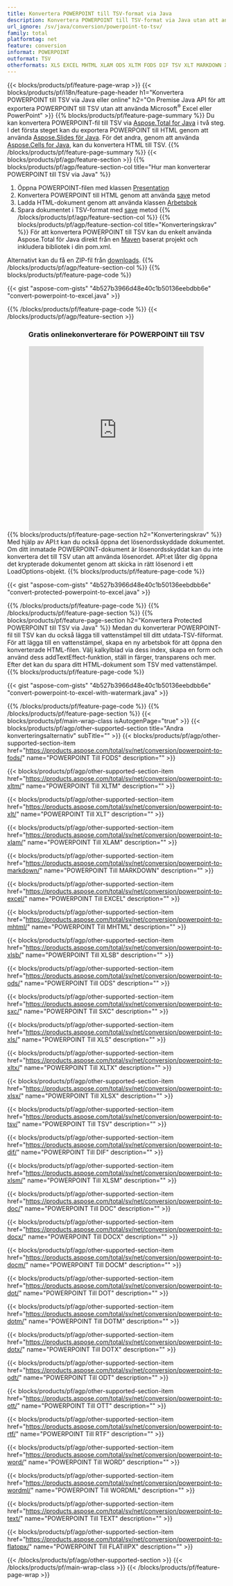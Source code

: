 ```yaml
---
title: Konvertera POWERPOINT till TSV-format via Java
description: Konvertera POWERPOINT till TSV-format via Java utan att använda Microsoft Excel eller PowerPoint eller online. Testa gratis POT till CSV online-omvandlare snabbt innan du integrerar koden. eller med gratis Online Converter
url_ignore: /sv/java/conversion/powerpoint-to-tsv/
family: total
platformtag: net
feature: conversion
informat: POWERPOINT
outformat: TSV
otherformats: XLS EXCEL MHTML XLAM ODS XLTM FODS DIF TSV XLT MARKDOWN XLSX SXC XLSM XLSB XLTX DOC DOCX DOCM DOT DOTM DOTX ODT OTT RTF WORD WORDML TEXT FLATOPX
---
```

{{< blocks/products/pf/feature-page-wrap >}}
{{< blocks/products/pf/i18n/feature-page-header h1="Konvertera POWERPOINT till TSV via Java eller online" h2="On Premise Java API för att exportera POWERPOINT till TSV utan att använda Microsoft<sup>&reg;</sup> Excel eller PowerPoint" >}}
{{% blocks/products/pf/feature-page-summary %}}
Du kan konvertera POWERPOINT-fil till TSV via [Aspose.Total for Java](https://products.aspose.com/total/java/) i två steg. I det första steget kan du exportera POWERPOINT till HTML genom att använda [Aspose.Slides för Java](https://products.aspose.com/slides/java/). För det andra, genom att använda [Aspose.Cells for Java](https://products.aspose.com/cells/java/), kan du konvertera HTML till TSV.
{{% /blocks/products/pf/feature-page-summary  %}}
{{< blocks/products/pf/agp/feature-section >}}
{{% blocks/products/pf/agp/feature-section-col title="Hur man konverterar POWERPOINT till TSV via Java" %}}
1. Öppna POWERPOINT-filen med klassen [Presentation](https://reference.aspose.com/slides/java/com.aspose.slides/Presentation)
2. Konvertera POWERPOINT till HTML genom att använda [save](https://reference.aspose.com/slides/java/com.aspose.slides/Presentation#save-java.lang.String-int-com.aspose.slides.ISaveOptions-) metod
3. Ladda HTML-dokument genom att använda klassen [Arbetsbok](https://reference.aspose.com/cells/java/com.aspose.cells/Workbook)
4. Spara dokumentet i TSV-format med [save](https://reference.aspose.com/cells/java/com.aspose.cells/workbook#save(java.lang.String,%20com.aspose.cells.SaveOptions)) metod
{{% /blocks/products/pf/agp/feature-section-col %}}
{{% blocks/products/pf/agp/feature-section-col title="Konverteringskrav" %}}
För att konvertera POWERPOINT till TSV kan du enkelt använda Aspose.Total för Java direkt från en [Maven](https://releases.aspose.com/total/java/) baserat projekt och inkludera bibliotek i din pom.xml.

Alternativt kan du få en ZIP-fil från [downloads](https://releases.aspose.comtotal/java).
{{% /blocks/products/pf/agp/feature-section-col %}}
{{% blocks/products/pf/feature-page-code %}}

{{< gist "aspose-com-gists" "4b527b3966d48e40c1b50136eebdbb6e" "convert-powerpoint-to-excel.java" >}}


{{% /blocks/products/pf/feature-page-code %}}
{{< /blocks/products/pf/agp/feature-section >}}
<div class="container-fluid agp-content bg-white aboutfile box-1 vh100 section nopbtm">
<div class=container>
<div class=row>
<div class="demobox tc col-md-12 padding-0" align="center">

<h3>Gratis onlinekonverterare för POWERPOINT till TSV</h3>

<iframe style="border: none; height: 426px;" scrolling="no" src="https://total-conversion-app-65z5r2lp.qa.k8s.dynabic.com/?to=tsv&from=pptx" id="child-iframe" width="80%"></iframe>

</div></div>
</div></div>
{{% blocks/products/pf/feature-page-section  h2="Konverteringskrav" %}}
Med hjälp av API:t kan du också öppna det lösenordsskyddade dokumentet. Om ditt inmatade POWERPOINT-dokument är lösenordsskyddat kan du inte konvertera det till TSV utan att använda lösenordet. API:et låter dig öppna det krypterade dokumentet genom att skicka in rätt lösenord i ett LoadOptions-objekt.  
{{% blocks/products/pf/feature-page-code %}}

{{< gist "aspose-com-gists" "4b527b3966d48e40c1b50136eebdbb6e" "convert-protected-powerpoint-to-excel.java" >}}

{{% /blocks/products/pf/feature-page-code  %}}
{{% /blocks/products/pf/feature-page-section %}}
{{% blocks/products/pf/feature-page-section  h2="Konvertera Protected POWERPOINT till TSV via Java" %}}
Medan du konverterar POWERPOINT-fil till TSV kan du också lägga till vattenstämpel till ditt utdata-TSV-filformat. För att lägga till en vattenstämpel, skapa en ny arbetsbok för att öppna den konverterade HTML-filen. Välj kalkylblad via dess index, skapa en form och använd dess addTextEffect-funktion, ställ in färger, transparens och mer. Efter det kan du spara ditt HTML-dokument som TSV med vattenstämpel. 
{{% blocks/products/pf/feature-page-code %}}

{{< gist "aspose-com-gists" "4b527b3966d48e40c1b50136eebdbb6e" "convert-powerpoint-to-excel-with-watermark.java" >}}

{{% /blocks/products/pf/feature-page-code  %}}
{{% /blocks/products/pf/feature-page-section %}}
{{< blocks/products/pf/main-wrap-class isAutogenPage="true" >}}
{{< blocks/products/pf/agp/other-supported-section title="Andra konverteringsalternativ" subTitle="" >}}
{{< blocks/products/pf/agp/other-supported-section-item href="https://products.aspose.com/total/sv/net/conversion/powerpoint-to-fods/" name="POWERPOINT Till FODS" description="" >}}

{{< blocks/products/pf/agp/other-supported-section-item href="https://products.aspose.com/total/sv/net/conversion/powerpoint-to-xltm/" name="POWERPOINT Till XLTM" description="" >}}

{{< blocks/products/pf/agp/other-supported-section-item href="https://products.aspose.com/total/sv/net/conversion/powerpoint-to-xlt/" name="POWERPOINT Till XLT" description="" >}}

{{< blocks/products/pf/agp/other-supported-section-item href="https://products.aspose.com/total/sv/net/conversion/powerpoint-to-xlam/" name="POWERPOINT Till XLAM" description="" >}}

{{< blocks/products/pf/agp/other-supported-section-item href="https://products.aspose.com/total/sv/net/conversion/powerpoint-to-markdown/" name="POWERPOINT Till MARKDOWN" description="" >}}

{{< blocks/products/pf/agp/other-supported-section-item href="https://products.aspose.com/total/sv/net/conversion/powerpoint-to-excel/" name="POWERPOINT Till EXCEL" description="" >}}

{{< blocks/products/pf/agp/other-supported-section-item href="https://products.aspose.com/total/sv/net/conversion/powerpoint-to-mhtml/" name="POWERPOINT Till MHTML" description="" >}}

{{< blocks/products/pf/agp/other-supported-section-item href="https://products.aspose.com/total/sv/net/conversion/powerpoint-to-xlsb/" name="POWERPOINT Till XLSB" description="" >}}

{{< blocks/products/pf/agp/other-supported-section-item href="https://products.aspose.com/total/sv/net/conversion/powerpoint-to-ods/" name="POWERPOINT Till ODS" description="" >}}

{{< blocks/products/pf/agp/other-supported-section-item href="https://products.aspose.com/total/sv/net/conversion/powerpoint-to-sxc/" name="POWERPOINT Till SXC" description="" >}}

{{< blocks/products/pf/agp/other-supported-section-item href="https://products.aspose.com/total/sv/net/conversion/powerpoint-to-xls/" name="POWERPOINT Till XLS" description="" >}}

{{< blocks/products/pf/agp/other-supported-section-item href="https://products.aspose.com/total/sv/net/conversion/powerpoint-to-xltx/" name="POWERPOINT Till XLTX" description="" >}}

{{< blocks/products/pf/agp/other-supported-section-item href="https://products.aspose.com/total/sv/net/conversion/powerpoint-to-xlsx/" name="POWERPOINT Till XLSX" description="" >}}

{{< blocks/products/pf/agp/other-supported-section-item href="https://products.aspose.com/total/sv/net/conversion/powerpoint-to-tsv/" name="POWERPOINT Till TSV" description="" >}}

{{< blocks/products/pf/agp/other-supported-section-item href="https://products.aspose.com/total/sv/net/conversion/powerpoint-to-dif/" name="POWERPOINT Till DIF" description="" >}}

{{< blocks/products/pf/agp/other-supported-section-item href="https://products.aspose.com/total/sv/net/conversion/powerpoint-to-xlsm/" name="POWERPOINT Till XLSM" description="" >}}

{{< blocks/products/pf/agp/other-supported-section-item href="https://products.aspose.com/total/sv/net/conversion/powerpoint-to-doc/" name="POWERPOINT Till DOC" description="" >}}

{{< blocks/products/pf/agp/other-supported-section-item href="https://products.aspose.com/total/sv/net/conversion/powerpoint-to-docx/" name="POWERPOINT Till DOCX" description="" >}}

{{< blocks/products/pf/agp/other-supported-section-item href="https://products.aspose.com/total/sv/net/conversion/powerpoint-to-docm/" name="POWERPOINT Till DOCM" description="" >}}

{{< blocks/products/pf/agp/other-supported-section-item href="https://products.aspose.com/total/sv/net/conversion/powerpoint-to-dot/" name="POWERPOINT Till DOT" description="" >}}

{{< blocks/products/pf/agp/other-supported-section-item href="https://products.aspose.com/total/sv/net/conversion/powerpoint-to-dotm/" name="POWERPOINT Till DOTM" description="" >}}

{{< blocks/products/pf/agp/other-supported-section-item href="https://products.aspose.com/total/sv/net/conversion/powerpoint-to-dotx/" name="POWERPOINT Till DOTX" description="" >}}

{{< blocks/products/pf/agp/other-supported-section-item href="https://products.aspose.com/total/sv/net/conversion/powerpoint-to-odt/" name="POWERPOINT Till ODT" description="" >}}

{{< blocks/products/pf/agp/other-supported-section-item href="https://products.aspose.com/total/sv/net/conversion/powerpoint-to-ott/" name="POWERPOINT Till OTT" description="" >}}

{{< blocks/products/pf/agp/other-supported-section-item href="https://products.aspose.com/total/sv/net/conversion/powerpoint-to-rtf/" name="POWERPOINT Till RTF" description="" >}}

{{< blocks/products/pf/agp/other-supported-section-item href="https://products.aspose.com/total/sv/net/conversion/powerpoint-to-word/" name="POWERPOINT Till WORD" description="" >}}

{{< blocks/products/pf/agp/other-supported-section-item href="https://products.aspose.com/total/sv/net/conversion/powerpoint-to-wordml/" name="POWERPOINT Till WORDML" description="" >}}

{{< blocks/products/pf/agp/other-supported-section-item href="https://products.aspose.com/total/sv/net/conversion/powerpoint-to-text/" name="POWERPOINT Till TEXT" description="" >}}

{{< blocks/products/pf/agp/other-supported-section-item href="https://products.aspose.com/total/sv/net/conversion/powerpoint-to-flatopx/" name="POWERPOINT Till FLATillPX" description="" >}}


{{< /blocks/products/pf/agp/other-supported-section >}}
{{< /blocks/products/pf/main-wrap-class >}}
{{< /blocks/products/pf/feature-page-wrap >}}